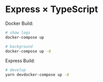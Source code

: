 # Express × TypeScript

Docker Build:

```bash
# show logs
docker-compose up

# background
docker-compose up -d
```

Express Build:

```bash
# develop
yarn devdocker-compose up -d
```
